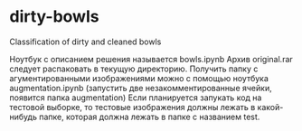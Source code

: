 # dirty-bowls
Classification of dirty and cleaned bowls

Ноутбук с описанием решения называется bowls.ipynb
Архив original.rar следует распаковать в текущую директорию.
Получить папку с агументированными изображениями можно с помощью ноутбука augmentation.ipynb (запустить две незакомментированные ячейки, появится папка augmentation)
Если планируется запукать код на тестовой выборке, то тестовые изображения должны лежать в какой-нибудь папке, которая должна лежать в папке c названием test. 
